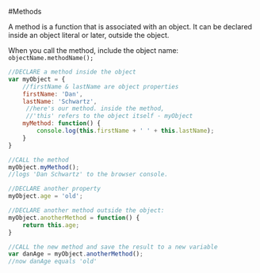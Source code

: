 #Methods
 	
A method is a function that is associated with an object. It can be declared inside an object literal or later, outside the object.

When you call the method, include the object name: `objectName.methodName();`

```javascript
//DECLARE a method inside the object
var myObject = {
	//firstName & lastName are object properties
	firstName: 'Dan',
	lastName: 'Schwartz',
	 //here's our method. inside the method, 
	 //'this' refers to the object itself - myObject
	myMethod: function() {
		console.log(this.firstName + ' ' + this.lastName);
	}  
}	

//CALL the method
myObject.myMethod();  
//logs 'Dan Schwartz' to the browser console.

//DECLARE another property
myObject.age = 'old';

//DECLARE another method outside the object:
myObject.anotherMethod = function() {
	return this.age;
}

//CALL the new method and save the result to a new variable
var danAge = myObject.anotherMethod();
//now danAge equals 'old'
```	